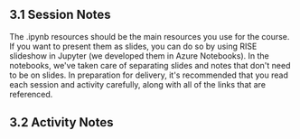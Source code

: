 
## 3.1 Session Notes

The .ipynb resources should be the main resources you use for the course. If you want to present them as slides, you can do so by using RISE slideshow in Jupyter (we developed them in Azure Notebooks). In the notebooks, we've taken care of separating slides and notes that don't need to be on slides.
In preparation for delivery, it's recommended that you read each session and activity carefully, along with all of the links that are referenced.

## 3.2 Activity Notes